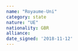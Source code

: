 ```yaml
---
name: "Royaume-Uni"
category: state
nature: "UE"
nationality: GBR
alliance: 
date_signed: '2018-11-12'
---
```

    